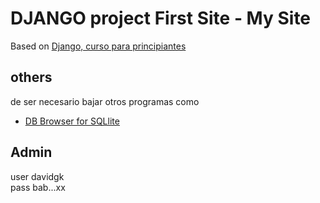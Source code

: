 # DJANGO project First Site - My Site

Based on [Django, curso para principiantes](https://www.youtube.com/watch?v=T1intZyhXDU)

## others

de ser necesario bajar otros programas
como 
* [DB Browser for SQLlite](https://sqlitebrowser.org/)


## Admin    
user davidgk    
pass bab...xx